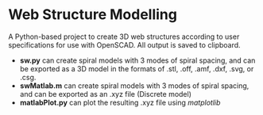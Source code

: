 # Web Structure Modelling

A Python-based project to create 3D web structures according to user specifications for use with OpenSCAD. All output is saved to clipboard. 

- **sw.py** can create spiral models with 3 modes of spiral spacing, and can be exported as a 3D model in the formats of .stl, .off, .amf, .dxf, .svg, or .csg. 
- **swMatlab.m** can create spiral models with 3 modes of spiral spacing, and can be exported as an .xyz file (Discrete model)
- **matlabPlot.py** can plot the resulting .xyz file using *matplotlib*
